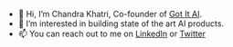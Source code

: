 - 👋 Hi, I’m Chandra Khatri, Co-founder of [Got It AI](https://got-it.ai/). 
- 👀 I’m interested in building state of the art AI products.
- 📫 You can reach out to me on [LinkedIn](https://www.linkedin.com/in/ckhatri/) or [Twitter](https://twitter.com/chandra_pkhatri)

<!---
chagri/chagri is a ✨ special ✨ repository because its `README.md` (this file) appears on your GitHub profile.
You can click the Preview link to take a look at your changes.
--->
